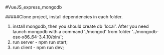 #VueJS_express_mongodb

#####Clone project, install dependencies in each folder.

1. install mongodb, then you should create db 'local'. After you need launch mongodb with a command './mongod' 
from folder '../mongodb-osx-x86_64-3.4.10/bin/';
2. run server - npm run start;
3. run client - npm run dev;
